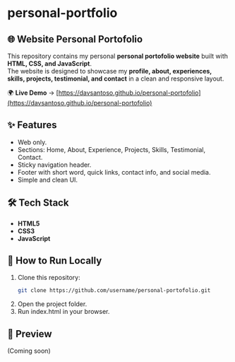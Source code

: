 # personal-portfolio
## 🌐 Website Personal Portofolio
This repository contains my personal **personal portofolio website** built with **HTML, CSS, and JavaScript**.  
The website is designed to showcase my **profile, about, experiences, skills, projects, testimonial, and contact** in a clean and responsive layout.  

🌍 **Live Demo** → [https://davsantoso.github.io/personal-portofolio](https://davsantoso.github.io/personal-portofolio)  

## ✨ Features
- Web only.
- Sections: Home, About, Experience, Projects, Skills, Testimonial, Contact.
- Sticky navigation header.
- Footer with short word, quick links, contact info, and social media.
- Simple and clean UI.

## 🛠️ Tech Stack
- **HTML5**  
- **CSS3**  
- **JavaScript**

## 🚀 How to Run Locally
1. Clone this repository:  
   ```bash
   git clone https://github.com/username/personal-portofolio.git
2. Open the project folder.
3. Run index.html in your browser.

## 📸 Preview
(Coming soon)
